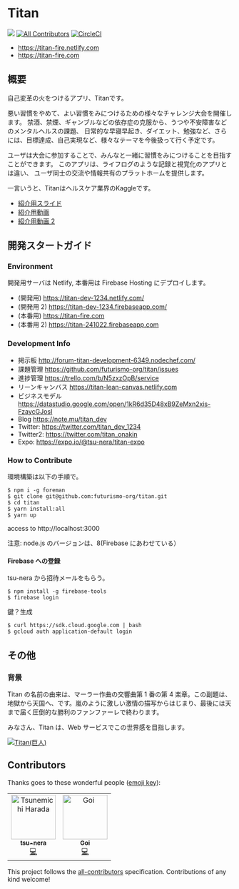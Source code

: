 # Titan

![](https://img.shields.io/github/issues/futurismo-org/titan.svg)
[![All Contributors](https://img.shields.io/badge/all_contributors-2-orange.svg?style=flat-square)](#contributors)
[![CircleCI](https://circleci.com/gh/futurismo-org/titan/tree/master.svg?style=svg)](https://circleci.com/gh/futurismo-org/titan/tree/master)

- https://titan-fire.netlify.com
- https://titan-fire.com

## 概要

自己変革の火をつけるアプリ、Titanです。

悪い習慣をやめて、よい習慣をみにつけるための様々なチャレンジ大会を開催します。
禁酒、禁煙、ギャンブルなどの依存症の克服から、うつや不安障害などのメンタルヘルスの課題、
日常的な早寝早起き、ダイエット、勉強など、さらには、目標達成、自己実現など、様々なテーマを今後扱って行く予定です。

ユーザは大会に参加することで、みんなと一緒に習慣をみにつけることを目指すことができます。
このアプリは、ライフログのような記録と視覚化のアプリとは違い、
ユーザ同士の交流や情報共有のプラットホームを提供します。

一言いうと、Titanはヘルスケア業界のKaggleです。

- [紹介用スライド](https://speakerdeck.com/titan/titanshao-jie-yong-suraito)
- [紹介用動画](https://www.youtube.com/watch?v=XE7E-SuJ2Ug)
- [紹介用動画 2](https://www.youtube.com/watch?v=ZROFd9xv-Og)

## 開発スタートガイド

### Environment

開発用サーバは Netlify, 本番用は Firebase Hosting にデプロイします。

- (開発用) https://titan-dev-1234.netlify.com/
- (開発用 2) https://titan-dev-1234.firebaseapp.com/
- (本番用) https://titan-fire.com
- (本番用 2) https://titan-241022.firebaseapp.com

### Development Info

- 掲示板 http://forum-titan-development-6349.nodechef.com/
- 課題管理 https://github.com/futurismo-org/titan/issues
- 進捗管理 https://trello.com/b/N5zxzOpB/service
- リーンキャンバス https://titan-lean-canvas.netlify.com
- ビジネスモデル https://datastudio.google.com/open/1kR6d35D48xB9ZeMxn2xis-FzaycGJosI
- Blog https://note.mu/titan_dev
- Twitter:  https://twitter.com/titan_dev_1234
- Twitter2: https://twitter.com/titan_onakin
- Expo: https://expo.io/@tsu-nera/titan-expo

### How to Contribute

環境構築は以下の手順で。

```
$ npm i -g foreman
$ git clone git@github.com:futurismo-org/titan.git
$ cd titan
$ yarn install:all
$ yarn up
```

access to http://localhost:3000

注意: node.js のバージョンは、8(Firebase にあわせている）

#### Firebase への登録

tsu-nera から招待メールをもらう。

```
$ npm install -g firebase-tools
$ firebase login
```

鍵？生成

```
$ curl https://sdk.cloud.google.com | bash
$ gcloud auth application-default login
```

## その他

### 背景

Titan の名前の由来は、マーラー作曲の交響曲第 1 番の第 4 楽章。この副題は、地獄から天国へ、です。嵐のように激しい激情の描写からはじまり、最後には天まで届く圧倒的な勝利のファンファーレで終わります。

みなさん、Titan は、Web サービスでこの世界感を目指します。

[![Titan(巨人)](http://img.youtube.com/vi/L_fdk2Z7M2I/0.jpg)](https://youtu.be/L_fdk2Z7M2I)

## Contributors

Thanks goes to these wonderful people ([emoji key](https://allcontributors.org/docs/en/emoji-key)):

<!-- ALL-CONTRIBUTORS-LIST:START - Do not remove or modify this section -->
<!-- prettier-ignore -->
<table><tr><td align="center"><a href="https://github.com/tsu-nera"><img src="https://avatars1.githubusercontent.com/u/760627?v=4" width="100px;" alt="Tsunemichi Harada"/><br /><sub><b>tsu-nera</b></sub></a><br /><a href="https://github.com/futurismo-org/titan/commits?author=tsu-nera" title="Code">💻</a></td><td align="center"><a href="https://github.com/Goi666"><img src="https://avatars2.githubusercontent.com/u/40140038?v=4" width="100px;" alt="Goi"/><br /><sub><b>Goi</b></sub></a><br /><a href="https://github.com/futurismo-org/titan/commits?author=Goi666" title="Code">💻</a></td></tr></table>

<!-- ALL-CONTRIBUTORS-LIST:END -->

This project follows the [all-contributors](https://github.com/all-contributors/all-contributors) specification. Contributions of any kind welcome!
